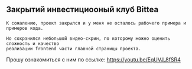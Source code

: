 ## Закрытий инвестициооный клуб Bittea

```
К сожалению, проект закрылся и у меня не осталось рабочего примера и примеров кода.

Но сохранился небольшой видео-скрин, по которому можно оценить сложность и качество
реализации frontend части главной страницы проекта.
```
Прошу ознакомиться с ним по ссылке: https://youtu.be/EqUVJ_8fSR4
